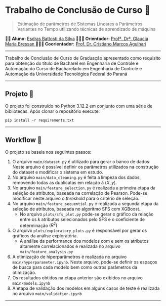 # Trabalho de Conclusão de Curso 📄

> Estimação de parâmetros de Sistemas Lineares a Parâmetros Variantes no Tempo utilizando técnicas de aprendizado de máquina

**👦🏻 Aluno:** [Esdras Battosti da Silva](http://lattes.cnpq.br/5361064829624642)
**👩🏻‍🏫 Orientador:** [Profª. Drª. Glaucia Maria Bressan  ](http://lattes.cnpq.br/2648513655629475)
**👨🏻‍🏫 Coorientador:** [Prof. Dr. Cristiano Marcos Agulhari](http://lattes.cnpq.br/4935395556663775)

---
Trabalho de Conclusão de Curso de Graduação apresentado como requisito para obtenção do título de Bacharel em Engenharia de Controle e Automação do Curso de Bacharelado em Engenharia de Controle e Automação da Universidade Tecnológica Federal do Paraná

---

## Projeto 🐍

O projeto foi construído no Python 3.12.2 em conjunto com uma série de bibliotecas. Após clonar o repositório execute:

```
pip install -r requirements.txt
```

---

## Workflow 📄

O projeto se baseia nos seguintes passos:

1. O arquivo `main/dataset.py` é utilizado para gerar o banco de dados. Neste arquivo é possível definir os parâmetros utilizados na construção do dataset e modificar o sistema em estudo.
2. No arquivo `main/data_cleaning.py` é feita a limpeza dos dados, removendo todas as duplicatas em relação à $(X, y)$.
3. No arquivo `main/feature_selection.py` é realizada a primeira etapa da seleção de atributos, baseada na correlação de Pearson. Pode-se modificar neste arquivo o *threshold* para o critério de seleção.
4. No arquivo `main/feature_sequential.py` é realizada a segunda etapa da seleção de atributos, baseada no algoritmo SFS com XGBoost.
   * No arquivo `plots/sfs_plot.py` pode-se gerar o gráfico da relação entre os $k$ atributos selecionados pelo SFS e o coeficiente de determinação $(R^2)$
5. O arquivo `plots/exploratory_plots.py` é responsável por gerar os gráficos da análise exploratória.
    * A análise da performance dos modelos com e sem os atributos altamente correlacionados é realizada no arquivo `main/feature_analysis.py`
6. A otimização de hiperparâmetros é realizada no arquivo `main/hyperparameter.ipynb`. Neste arquivo, pode-se definir os espaços de busca para cada modelo bem como outros parâmetros da otimização.
7. Os resultados obtidos na etapa anterior são exibidos no arquivo `main/models.ipynb`
8. A etapa de validação dos modelos em alguns casos de teste é realizada no arquivo `main/validation.ipynb`

---
